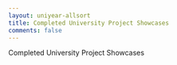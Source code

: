 ```yaml
---
layout: uniyear-allsort
title: Completed University Project Showcases
comments: false
---
```

Completed University Project Showcases